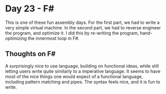 # Day 23 - F#

This is one of these fun assembly days. For the first part, we had to write a very simple virtual machine. In the second part, we had to reverse engineer the program, and optimize it. I did this by re-writing the program, hand-optimizing the innermost loop in F#.

## Thoughts on F#

A surprisingly nice to use language, building on functional ideas, while still letting users write quite similarly to a imperative language. It seems to have most of the nice things one would expect of a functional language, including pattern matching and pipes. The syntax feels nice, and it is fun to write.
